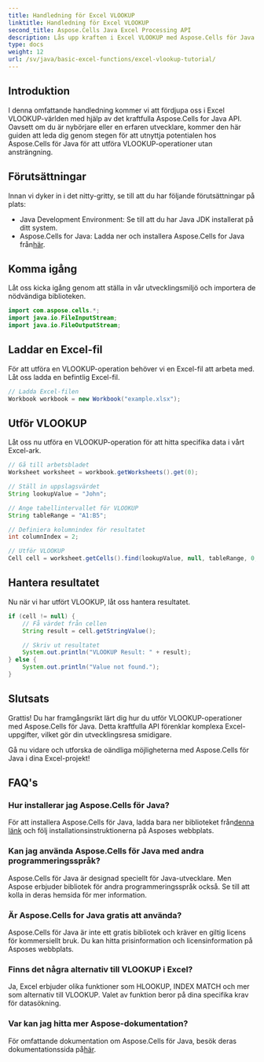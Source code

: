 ```yaml
---
title: Handledning för Excel VLOOKUP
linktitle: Handledning för Excel VLOOKUP
second_title: Aspose.Cells Java Excel Processing API
description: Lås upp kraften i Excel VLOOKUP med Aspose.Cells för Java - Din ultimata guide till enkel datahämtning.
type: docs
weight: 12
url: /sv/java/basic-excel-functions/excel-vlookup-tutorial/
---
```


## Introduktion

I denna omfattande handledning kommer vi att fördjupa oss i Excel VLOOKUP-världen med hjälp av det kraftfulla Aspose.Cells for Java API. Oavsett om du är nybörjare eller en erfaren utvecklare, kommer den här guiden att leda dig genom stegen för att utnyttja potentialen hos Aspose.Cells för Java för att utföra VLOOKUP-operationer utan ansträngning.

## Förutsättningar

Innan vi dyker in i det nitty-gritty, se till att du har följande förutsättningar på plats:

- Java Development Environment: Se till att du har Java JDK installerat på ditt system.
-  Aspose.Cells for Java: Ladda ner och installera Aspose.Cells for Java från[här](https://releases.aspose.com/cells/java/).

## Komma igång

Låt oss kicka igång genom att ställa in vår utvecklingsmiljö och importera de nödvändiga biblioteken.

```java
import com.aspose.cells.*;
import java.io.FileInputStream;
import java.io.FileOutputStream;
```

## Laddar en Excel-fil

För att utföra en VLOOKUP-operation behöver vi en Excel-fil att arbeta med. Låt oss ladda en befintlig Excel-fil.

```java
// Ladda Excel-filen
Workbook workbook = new Workbook("example.xlsx");
```

## Utför VLOOKUP

Låt oss nu utföra en VLOOKUP-operation för att hitta specifika data i vårt Excel-ark.

```java
// Gå till arbetsbladet
Worksheet worksheet = workbook.getWorksheets().get(0);

// Ställ in uppslagsvärdet
String lookupValue = "John";

// Ange tabellintervallet för VLOOKUP
String tableRange = "A1:B5";

// Definiera kolumnindex för resultatet
int columnIndex = 2;

// Utför VLOOKUP
Cell cell = worksheet.getCells().find(lookupValue, null, tableRange, 0, columnIndex);
```

## Hantera resultatet

Nu när vi har utfört VLOOKUP, låt oss hantera resultatet.

```java
if (cell != null) {
    // Få värdet från cellen
    String result = cell.getStringValue();

    // Skriv ut resultatet
    System.out.println("VLOOKUP Result: " + result);
} else {
    System.out.println("Value not found.");
}
```

## Slutsats

Grattis! Du har framgångsrikt lärt dig hur du utför VLOOKUP-operationer med Aspose.Cells för Java. Detta kraftfulla API förenklar komplexa Excel-uppgifter, vilket gör din utvecklingsresa smidigare.

Gå nu vidare och utforska de oändliga möjligheterna med Aspose.Cells för Java i dina Excel-projekt!

## FAQ's

### Hur installerar jag Aspose.Cells för Java?

 För att installera Aspose.Cells för Java, ladda bara ner biblioteket från[denna länk](https://releases.aspose.com/cells/java/) och följ installationsinstruktionerna på Asposes webbplats.

### Kan jag använda Aspose.Cells för Java med andra programmeringsspråk?

Aspose.Cells för Java är designad speciellt för Java-utvecklare. Men Aspose erbjuder bibliotek för andra programmeringsspråk också. Se till att kolla in deras hemsida för mer information.

### Är Aspose.Cells for Java gratis att använda?

Aspose.Cells för Java är inte ett gratis bibliotek och kräver en giltig licens för kommersiellt bruk. Du kan hitta prisinformation och licensinformation på Asposes webbplats.

### Finns det några alternativ till VLOOKUP i Excel?

Ja, Excel erbjuder olika funktioner som HLOOKUP, INDEX MATCH och mer som alternativ till VLOOKUP. Valet av funktion beror på dina specifika krav för datasökning.

### Var kan jag hitta mer Aspose-dokumentation?

 För omfattande dokumentation om Aspose.Cells för Java, besök deras dokumentationssida på[här](https://reference.aspose.com/cells/java/).